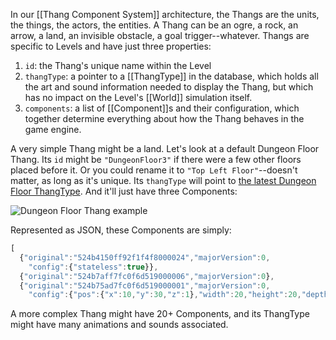 In our [[Thang Component System]] architecture, the Thangs are the units, the things, the actors, the entities. A Thang can be an ogre, a rock, an arrow, a land, an invisible obstacle, a goal trigger--whatever. Thangs are specific to Levels and have just three properties:

1. `id`: the Thang's unique name within the Level
2. `thangType`: a pointer to a [[ThangType]] in the database, which holds all the art and sound information needed to display the Thang, but which has no impact on the Level's [[World]] simulation itself.
3. `components`: a list of [[Component]]s and their configuration, which together determine everything about how the Thang behaves in the game engine.

A very simple Thang might be a land. Let's look at a default Dungeon Floor Thang. Its `id` might be `"DungeonFloor3"` if there were a few other floors placed before it. Or you could rename it to `"Top Left Floor"`--doesn't matter, as long as it's unique. Its `thangType` will point to [the latest Dungeon Floor ThangType](http://codecombat.com/editor/thang/dungeon-floor). And it'll just have three Components:

![Dungeon Floor Thang example](https://dl.dropboxusercontent.com/u/138899/GitHub%20Wikis/dungeon_floor_thang.png)

Represented as JSON, these Components are simply:

```javascript
[
  {"original":"524b4150ff92f1f4f8000024","majorVersion":0,
    "config":{"stateless":true}},
  {"original":"524b7aff7fc0f6d519000006","majorVersion":0},
  {"original":"524b75ad7fc0f6d519000001","majorVersion":0,
    "config":{"pos":{"x":10,"y":30,"z":1},"width":20,"height":20,"depth":2,"shape":"sheet"}}]
```

A more complex Thang might have 20+ Components, and its ThangType might have many animations and sounds associated.